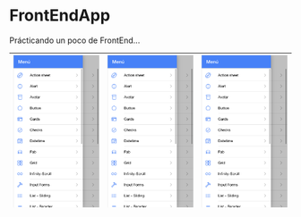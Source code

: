 # FrontEndApp

Prácticando un poco de FrontEnd...

| ![](https://raw.githubusercontent.com/zafnat-panea/FrontEndApp/master/FrontEndApp0.png)  | ![](https://raw.githubusercontent.com/zafnat-panea/FrontEndApp/master/FrontEndApp0.png) | ![](https://raw.githubusercontent.com/zafnat-panea/FrontEndApp/master/FrontEndApp0.png) |
| ------------- | ------------ | ------------ 

